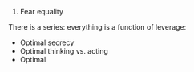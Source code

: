 1. Fear equality

There is a series: everything is a function of leverage:
- Optimal secrecy
- Optimal thinking vs. acting
- Optimal 